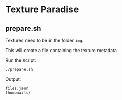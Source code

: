 # Texture Paradise

## prepare.sh

Textures need to be in the folder ``img``.

This will create a file containing the texture metadata

Run the script:

```
./prepare.sh
```

Output:

```
files.json
thumbnails/
```
